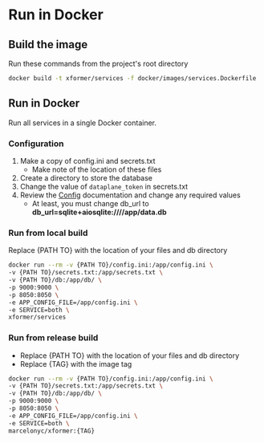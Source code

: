# Run in Docker

## Build the image

Run these commands from the project's root directory

```bash
docker build -t xformer/services -f docker/images/services.Dockerfile  .
```

## Run in Docker

Run all services in a single Docker container.

### Configuration
1. Make a copy of config.ini and secrets.txt
   - Make note of the location of these files
2. Create a directory to store the database
3. Change the value of `dataplane_token` in secrets.txt
4. Review the [Config](CONFIG.md) documentation and change any required values
   - At least, you must change db_url to **db_url=sqlite+aiosqlite:////app/data.db**

### Run from local build

Replace {PATH TO} with the location of your files and db directory

```bash
docker run --rm -v {PATH TO}/config.ini:/app/config.ini \
-v {PATH TO}/secrets.txt:/app/secrets.txt \
-v {PATH TO}/db:/app/db/ \
-p 9000:9000 \
-p 8050:8050 \
-e APP_CONFIG_FILE=/app/config.ini \
-e SERVICE=both \
xformer/services
``` 

### Run from release build

- Replace {PATH TO} with the location of your files and db directory
- Replace {TAG} with the image tag

```bash
docker run --rm -v {PATH TO}/config.ini:/app/config.ini \
-v {PATH TO}/secrets.txt:/app/secrets.txt \
-v {PATH TO}/db:/app/db/ \
-p 9000:9000 \
-p 8050:8050 \
-e APP_CONFIG_FILE=/app/config.ini \
-e SERVICE=both \
marcelonyc/xformer:{TAG}
```